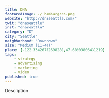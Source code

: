 ```yaml
---
title: DNA
featuredImage: ./-hamburgers.png
website: "http://dnaseattle.com/"
twit: "dnaseattle"
inst: "dnaseattle"
category: "D"
city: "Seattle"
neighborhood: "Downtown"
size: "Medium (11-40)"
place: [-122.33426762698282,47.60903806431219]
tags:
    - strategy
    - advertising
    - marketing
    - video
published: true
---
```


Description
